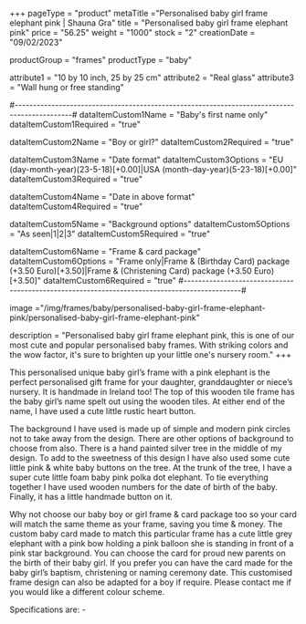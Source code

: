 +++
pageType = "product"
metaTitle ="Personalised baby girl frame elephant pink | Shauna Gra"
title = "Personalised baby girl frame elephant pink"
price = "56.25"
weight = "1000"
stock = "2"
creationDate = "09/02/2023"

productGroup = "frames"
productType = "baby"

attribute1 = "10 by 10 inch, 25 by 25 cm" 
attribute2 = "Real glass"
attribute3 = "Wall hung or free standing"

#---------------------------------------------------------------------------------------------#
dataItemCustom1Name = "Baby's first name only"
dataItemCustom1Required = "true"

dataItemCustom2Name = "Boy or girl?"
dataItemCustom2Required = "true"

dataItemCustom3Name = "Date format"
dataItemCustom3Options = "EU (day-month-year)(23-5-18)[+0.00]|USA (month-day-year)(5-23-18)[+0.00]"
dataItemCustom3Required = "true"

dataItemCustom4Name = "Date in above format"
dataItemCustom4Required = "true"

dataItemCustom5Name = "Background options"
dataItemCustom5Options = "As seen|1|2|3"
dataItemCustom5Required = "true"

dataItemCustom6Name = "Frame & card package"
dataItemCustom6Options = "Frame only|Frame & (Birthday Card) package (+3.50 Euro)[+3.50]|Frame & (Christening Card) package (+3.50 Euro)[+3.50]"
dataItemCustom6Required = "true"
#---------------------------------------------------------------------------------------------#

image ="/img/frames/baby/personalised-baby-girl-frame-elephant-pink/personalised-baby-girl-frame-elephant-pink"

description = "Personalised baby girl frame elephant pink, this is one of our most cute and popular personalised baby frames. With striking colors and the wow factor, it's sure to brighten up your little one's nursery room."
+++

This personalised unique baby girl’s frame with a pink elephant is the perfect personalised gift frame for your daughter, granddaughter or niece’s nursery. It is handmade in Ireland too! The top of this wooden tile frame has the baby girl’s name spelt out using the wooden tiles. At either end of the name, I have used a cute little rustic heart button.

The background I have used is made up of simple and modern pink circles not to take away from the design. There are other options of background to choose from also. There is a hand painted silver tree in the middle of my design. To add to the sweetness of this design I have also used some cute little pink & white baby buttons on the tree. At the trunk of the tree, I have a super cute little foam baby pink polka dot elephant. To tie everything together I have used wooden numbers for the date of birth of the baby. Finally, it has a little handmade button on it.

Why not choose our baby boy or girl frame & card package too so your card will match the same theme as your frame, saving you time & money. The custom baby card made to match this particular frame has a cute little grey elephant with a pink bow holding a pink balloon she is standing in front of a pink star background. You can choose the card for proud new parents on the birth of their baby girl. If you prefer you can have the card made for the baby girl’s baptism, christening or naming ceremony date. This customised frame design can also be adapted for a boy if require. Please contact me if you would like a different colour scheme.

Specifications are: -
